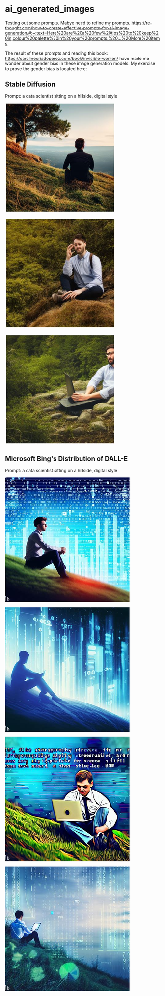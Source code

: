 # ai_generated_images

Testing out some prompts. Mabye need to refine my prompts.
https://re-thought.com/how-to-create-effective-prompts-for-ai-image-generation/#:~:text=Here%20are%20a%20few%20tips%20to%20keep%20in,colour%20palette%20in%20your%20prompts.%20...%20More%20items

The result of these prompts and reading this book: https://carolinecriadoperez.com/book/invisible-women/ have made me wonder about gender bias in these image generation models. My exercise to prove the gender bias is located here: 

## Stable Diffusion

Prompt: a data scientist sitting on a hillside, digital style

![](images/ds_hillside_sd_1.jpg)

![](images/ds_hillside_sd_2.jpg)

![](images/ds_hillside_sd_3.jpg)


## Microsoft Bing's Distribution of DALL-E

Prompt: a data scientist sitting on a hillside, digital style

![](images/ds_hillside_dalle_1.jpg)

![](images/ds_hillside_dalle_2.jpg)

![](images/ds_hillside_dalle_3.jpg)

![](images/ds_hillside_dalle_4.jpg)